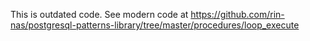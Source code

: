 This is outdated code. 
See modern code at https://github.com/rin-nas/postgresql-patterns-library/tree/master/procedures/loop_execute
